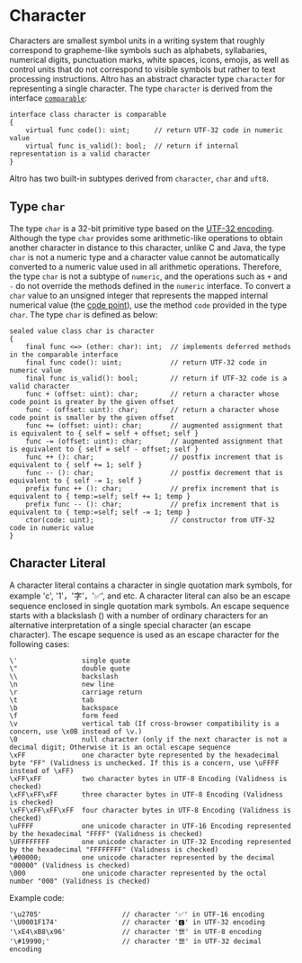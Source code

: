 # Character

Characters are smallest symbol units in a writing system that roughly correspond to grapheme-like symbols such as alphabets, syllabaries, numerical digits, punctuation marks, white spaces, icons, emojis, as well as control units that do not correspond to visible symbols but rather to text processing instructions. Altro has an abstract character type `character` for representing a single character. The type `character` is derived from the interface [`comparable`](TypeComparable.md):
```altro
interface class character is comparable
{
    virtual func code(): uint;      // return UTF-32 code in numeric value
    virtual func is_valid(): bool;  // return if internal representation is a valid character
}
```
Altro has two built-in subtypes derived from `character`, `char` and `uft8`.

## Type `char`

The type `char` is a 32-bit primitive type based on the [UTF-32 encoding](https://en.wikipedia.org/wiki/UTF-32). Although the type `char` provides some arithmetic-like operations to obtain another character in distance to this character, unlike C and Java, the type `char` is not a numeric type and a character value cannot be automatically converted to a numeric value used in all arithmetic operations. Therefore, the type `char` is not a subtype of `numeric`, and the operations such as `+` and `-` do not override the methods defined in the `numeric` interface. To convert a `char` value to an unsigned integer that represents the mapped internal numerical value (the [code point](https://en.wikipedia.org/wiki/Code_point)), use the method `code` provided in the type `char`. The type `char` is defined as below:
```altro
sealed value class char is character
{
    final func <=> (other: char): int;  // implements deferred methods in the comparable interface
    final func code(): uint;            // return UTF-32 code in numeric value
    final func is_valid(): bool;        // return if UTF-32 code is a valid character
    func + (offset: uint): char;        // return a character whose code point is greater by the given offset
    func - (offset: uint): char;        // return a character whose code point is smaller by the given offset
    func += (offset: uint): char;       // augmented assignment that is equivalent to { self = self + offset; self }
    func -= (offset: uint): char;       // augmented assignment that is equivalent to { self = self - offset; self }
    func ++ (): char;                   // postfix increment that is equivalent to { self += 1; self }
    func -- (): char;                   // postfix decrement that is equivalent to { self -= 1; self }
    prefix func ++ (): char;            // prefix increment that is equivalent to { temp:=self; self += 1; temp }
    prefix func -- (): char;            // prefix increment that is equivalent to { temp:=self; self -= 1; temp }
    ctor(code: uint);                   // constructor from UTF-32 code in numeric value
}
```

## Character Literal

A character literal contains a character in single quotation mark symbols, for example 'c', '1'，'字'，'✅', and etc. A character literal can also be an escape sequence enclosed in single quotation mark symbols. An escape sequence starts with a blackslash (\) with a number of ordinary characters for an alternative interpretation of a single special character (an escape character). The escape sequence is used as an escape character for the following cases:
```altscript
\'                single quote
\"                double quote
\\                backslash
\n                new line
\r                carriage return
\t                tab
\b                backspace
\f                form feed
\v                vertical tab (If cross-browser compatibility is a concern, use \x0B instead of \v.)
\0                null character (only if the next character is not a decimal digit; Otherwise it is an octal escape sequence
\xFF              one character byte represented by the hexadecimal byte "FF" (Validness is unchecked. If this is a concern, use \uFFFF instead of \xFF)
\xFF\xFF          two character bytes in UTF-8 Encoding (Validness is checked)
\xFF\xFF\xFF      three character bytes in UTF-8 Encoding (Validness is checked)
\xFF\xFF\xFF\xFF  four character bytes in UTF-8 Encoding (Validness is checked)
\uFFFF            one unicode character in UTF-16 Encoding represented by the hexadecimal "FFFF" (Validness is checked)
\UFFFFFFFF        one unicode character in UTF-32 Encoding represented by the hexadecimal "FFFFFFFF" (Validness is checked)
\#00000;          one unicode character represented by the decimal "00000" (Validness is checked)
\000              one unicode character represented by the octal number "000" (Validness is checked)
```
Example code:
```altscript
'\u2705'                    // character '✅' in UTF-16 encoding
'\U0001F174'                // character '🅴' in UTF-32 encoding
'\xE4\xB8\x96'              // character '世' in UTF-8 encoding
'\#19990;'                  // character '世' in UTF-32 decimal encoding
```



